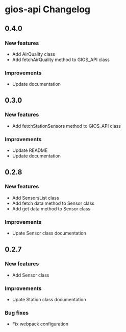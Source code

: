 # gios-api Changelog

## 0.4.0

### New features

* Add AirQuality class
* Add fetchAirQuality method to GIOS_API class

### Improvements

* Update documentation

## 0.3.0

### New features

* Add fetchStationSensors method to GIOS_API class

### Improvements

* Update README
* Update documentation

## 0.2.8

### New features

* Add SensorsList class
* Add fetch data method to Sensor class
* Add get data method to Sensor class

### Improvements

* Upate Sensor class documentation

## 0.2.7

### New features

* Add Sensor class

### Improvements

* Upate Station class documentation

### Bug fixes

* Fix webpack configuration
